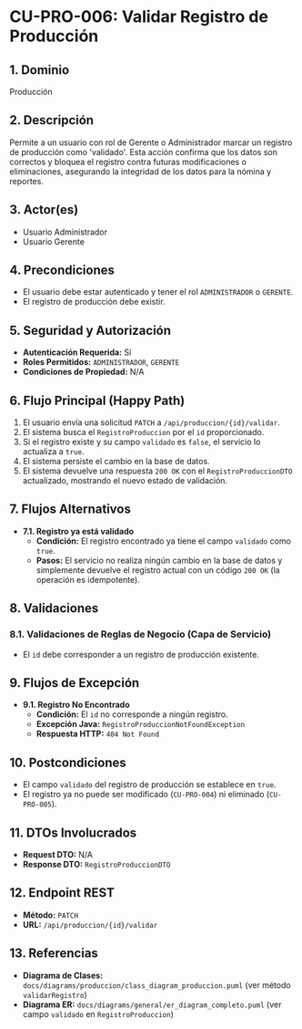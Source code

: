 # CU-PRO-006: Validar Registro de Producción

## 1. Dominio
Producción

## 2. Descripción
Permite a un usuario con rol de Gerente o Administrador marcar un registro de producción como 'validado'. Esta acción confirma que los datos son correctos y bloquea el registro contra futuras modificaciones o eliminaciones, asegurando la integridad de los datos para la nómina y reportes.

## 3. Actor(es)
*   Usuario Administrador
*   Usuario Gerente

## 4. Precondiciones
*   El usuario debe estar autenticado y tener el rol `ADMINISTRADOR` o `GERENTE`.
*   El registro de producción debe existir.

## 5. Seguridad y Autorización
*   **Autenticación Requerida:** Sí
*   **Roles Permitidos:** `ADMINISTRADOR`, `GERENTE`
*   **Condiciones de Propiedad:** N/A

## 6. Flujo Principal (Happy Path)
1.  El usuario envía una solicitud `PATCH` a `/api/produccion/{id}/validar`.
2.  El sistema busca el `RegistroProduccion` por el `id` proporcionado.
3.  Si el registro existe y su campo `validado` es `false`, el servicio lo actualiza a `true`.
4.  El sistema persiste el cambio en la base de datos.
5.  El sistema devuelve una respuesta `200 OK` con el `RegistroProduccionDTO` actualizado, mostrando el nuevo estado de validación.

## 7. Flujos Alternativos
*   **7.1. Registro ya está validado**
    *   **Condición:** El registro encontrado ya tiene el campo `validado` como `true`.
    *   **Pasos:** El servicio no realiza ningún cambio en la base de datos y simplemente devuelve el registro actual con un código `200 OK` (la operación es idempotente).

## 8. Validaciones

### 8.1. Validaciones de Reglas de Negocio (Capa de Servicio)
*   El `id` debe corresponder a un registro de producción existente.

## 9. Flujos de Excepción

*   **9.1. Registro No Encontrado**
    *   **Condición:** El `id` no corresponde a ningún registro.
    *   **Excepción Java:** `RegistroProduccionNotFoundException`
    *   **Respuesta HTTP:** `404 Not Found`

## 10. Postcondiciones
*   El campo `validado` del registro de producción se establece en `true`.
*   El registro ya no puede ser modificado (`CU-PRO-004`) ni eliminado (`CU-PRO-005`).

## 11. DTOs Involucrados
*   **Request DTO:** N/A
*   **Response DTO:** `RegistroProduccionDTO`

## 12. Endpoint REST
*   **Método:** `PATCH`
*   **URL:** `/api/produccion/{id}/validar`

## 13. Referencias
*   **Diagrama de Clases:** `docs/diagrams/produccion/class_diagram_produccion.puml` (ver método `validarRegistro`)
*   **Diagrama ER:** `docs/diagrams/general/er_diagram_completo.puml` (ver campo `validado` en `RegistroProduccion`)
